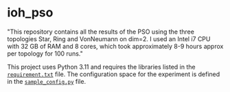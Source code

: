 # ioh_pso
"This repository contains all the results of the PSO using the three topologies Star, Ring and VonNeumann on dim=2. I used an Intel i7 CPU with 32 GB of RAM and 8 cores, which took approximately 8-9 hours approx per topology for 100 runs."

This project uses Python 3.11 and requires the libraries listed in the [`requirement.txt`]([./requirement.txt](https://github.com/GitNitin02/ioh_pso/blob/main/requirement.txt)) file. The configuration space for the experiment is defined in the [`sample_config.py`](./sample_config.py) file.

